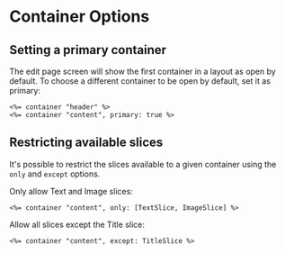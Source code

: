 # Container Options

## Setting a primary container

The edit page screen will show the first container in a layout as open by default. To choose a different container to be open by default, set it as primary:

```erb
<%= container "header" %>
<%= container "content", primary: true %>
```

## Restricting available slices

It's possible to restrict the slices available to a given container using the `only` and `except` options.

Only allow Text and Image slices:

```erb
<%= container "content", only: [TextSlice, ImageSlice] %>
```

Allow all slices except the Title slice:

```erb
<%= container "content", except: TitleSlice %>
```
